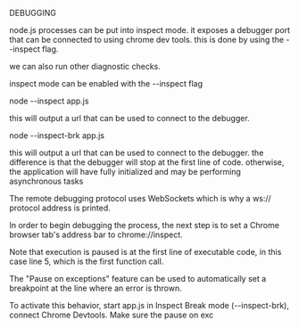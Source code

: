 DEBUGGING

node.js processes can be put into inspect mode. it
exposes a debugger port that can be connected to
using chrome dev tools. this is done by using the
--inspect flag.

we can also run other diagnostic checks.



inspect mode can be enabled with the --inspect flag

node --inspect app.js

this will output a url that can be used to connect
to the debugger.


node --inspect-brk app.js

this will output a url that can be used to connect
to the debugger. the difference is that the
debugger will stop at the first line of code.
otherwise, the application will have fully initialized and may be performing asynchronous tasks


The remote debugging protocol uses WebSockets which is why a ws:// protocol address is printed. 

In order to begin debugging the process, the next step is to set a Chrome browser tab's address bar to chrome://inspect.


Note that execution is paused is at the first line of executable code, in this case line 5, which is the first function call.

The "Pause on exceptions" feature can be used to automatically set a breakpoint at the line where an error is thrown.

To activate this behavior, start app.js in Inspect Break mode (--inspect-brk), connect Chrome Devtools. Make sure the pause on exc

